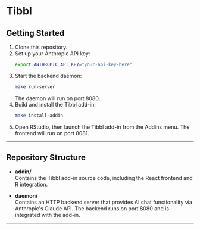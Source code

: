 # Tibbl

## Getting Started

1. Clone this repository.
2. Set up your Anthropic API key:
   ```bash
   export ANTHROPIC_API_KEY="your-api-key-here"
   ```
3. Start the backend daemon:
   ```bash
   make run-server
   ```
   The daemon will run on port 8080.
4. Build and install the Tibbl add-in:
   ```bash
   make install-addin
   ```
5. Open RStudio, then launch the Tibbl add-in from the Addins menu.
   The frontend will run on port 8081.

---

## Repository Structure

- **addin/**  
  Contains the Tibbl add-in source code, including the React frontend and R integration.

- **daemon/**  
  Contains an HTTP backend server that provides AI chat functionality via Anthropic's Claude API. The backend runs on port 8080 and is integrated with the add-in.

---
